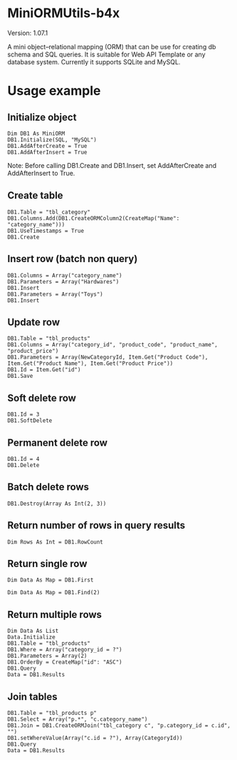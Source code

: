 # MiniORMUtils-b4x
Version: 1.07.1

A mini object–relational mapping (ORM) that can be use for creating db schema and SQL queries.
It is suitable for Web API Template or any database system.
Currently it supports SQLite and MySQL.

# Usage example

## Initialize object
```
Dim DB1 As MiniORM
DB1.Initialize(SQL, "MySQL")
DB1.AddAfterCreate = True
DB1.AddAfterInsert = True
```
Note: Before calling DB1.Create and DB1.Insert, set AddAfterCreate and AddAfterInsert to True.

## Create table
```
DB1.Table = "tbl_category"
DB1.Columns.Add(DB1.CreateORMColumn2(CreateMap("Name": "category_name")))
DB1.UseTimestamps = True
DB1.Create
```

## Insert row (batch non query)
```
DB1.Columns = Array("category_name")
DB1.Parameters = Array("Hardwares")
DB1.Insert
DB1.Parameters = Array("Toys")
DB1.Insert
```

## Update row
```
DB1.Table = "tbl_products"
DB1.Columns = Array("category_id", "product_code", "product_name", "product_price")
DB1.Parameters = Array(NewCategoryId, Item.Get("Product Code"), Item.Get("Product Name"), Item.Get("Product Price"))
DB1.Id = Item.Get("id")
DB1.Save
```

## Soft delete row
```
DB1.Id = 3
DB1.SoftDelete
```

## Permanent delete row
```
DB1.Id = 4
DB1.Delete
```

## Batch delete rows
```
DB1.Destroy(Array As Int(2, 3))
```

## Return number of rows in query results
```
Dim Rows As Int = DB1.RowCount
```

## Return single row
```
Dim Data As Map = DB1.First
```
```
Dim Data As Map = DB1.Find(2)
```

## Return multiple rows
```
Dim Data As List
Data.Initialize
DB1.Table = "tbl_products"
DB1.Where = Array("category_id = ?")
DB1.Parameters = Array(2)
DB1.OrderBy = CreateMap("id": "ASC")
DB1.Query
Data = DB1.Results
```

## Join tables
```
DB1.Table = "tbl_products p"
DB1.Select = Array("p.*", "c.category_name")
DB1.Join = DB1.CreateORMJoin("tbl_category c", "p.category_id = c.id", "")
DB1.setWhereValue(Array("c.id = ?"), Array(CategoryId))
DB1.Query
Data = DB1.Results
```
